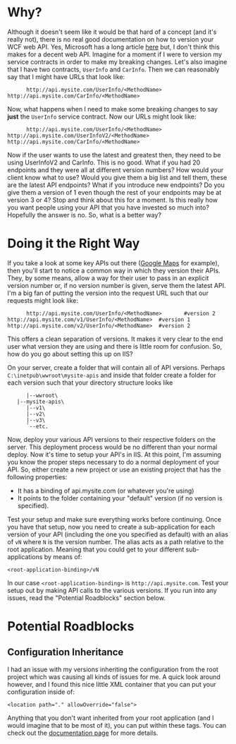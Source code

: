 # Why?

Although it doesn't seem like it would be that hard of a concept (and it's
really not), there is no real good documentation on how to version your
WCF web API. Yes, Microsoft has a long article [here][1] but, I don't think
this makes for a decent web API. Imagine for a moment if I were to version
my service contracts in order to make my breaking changes. Let's also imagine
that I have two contracts, `UserInfo` and `CarInfo`. Then we can reasonably
say that I might have URLs that look like:

          http://api.mysite.com/UserInfo/<MethodName>
    http://api.mysite.com/CarInfo/<MethodName>

Now, what happens when I need to make some breaking changes to say **just** the
`UserInfo` service contract. Now our URLs might look like:

          http://api.mysite.com/UserInfo/<MethodName>
    http://api.mysite.com/UserInfoV2/<MethodName>
    http://api.mysite.com/CarInfo/<MethodName>

Now if the user wants to use the latest and greatest then, they need to be
using UserInfoV2 and CarInfo. This is no good. What if you had 20 endpoints
and they were all at different version numbers? How would your client know
what to use? Would you give them a big list and tell them, these are the latest
API endpoints? What if you introduce new endpoints? Do you give them a version
of 1 even though the rest of your endpoints may be at version 3 or 4? Stop and
think about this for a moment. Is this really how you want people using your
API that you have invested so much into? Hopefully the answer is no. So, what 
is a better way?

# Doing it the Right Way

If you take a look at some key APIs out there ([Google Maps][2] for example),
then you'll start to notice a common way in which they version their APIs. They,
by some means, allow a way for their user to pass in an explicit version number
or, if no version number is given, serve them the latest API. I'm a big fan of
putting the version into the request URL such that our requests might look like:

          http://api.mysite.com/UserInfo/<MethodName>       #version 2
    http://api.mysite.com/v1/UserInfo/<MethodName>  #version 1
    http://api.mysite.com/v2/UserInfo/<MethodName>  #version 2

This offers a clean separation of versions. It makes it very clear to the end
user what version they are using and there is little room for confusion. So,
how do you go about setting this up on IIS? 

On your server, create a folder that will contain all of API versions. Perhaps
`C:\inetpub\wwroot\mysite-apis` and inside that folder create a folder for
each version such that your directory structure looks like

          |--wwroot\
       |--mysite-apis\
          |--v1\
          |--v2\
          |--v3\
          `--etc.


Now, deploy your various API versions to their respective folders on the server.
This deployment process would be no different than your normal deploy. Now it's
time to setup your API's in IIS. At this point, I'm assuming you know the proper
steps necessary to do a normal deployment of your API. So, either create a new
project or use an existing project that has the following properties:

* It has a binding of api.mysite.com (or whatever you're using)
* It points to the folder containing your "default" version (if no version
is specified).

Test your setup and make sure everything works before continuing. Once you have
that setup, now you need to create a sub-application for each version of your
API (including the one you specified as default) with an alias of `vN` where 
`N` is the version number. The alias acts as a path relative to the root
application. Meaning that you could get to your different sub-applications by
means of:

    <root-application-binding>/vN

In our case `<root-application-binding>` is `http://api.mysite.com`. Test your
setup out by making API calls to the various versions. If you run into any
issues, read the "Potential Roadblocks" section below.


# Potential Roadblocks

## Configuration Inheritance
I had an issue with my versions inheriting the configuration from the root
project which was causing all kinds of issues for me. A quick look around
however, and I found this nice little XML container that you can put your
configuration inside of:

    <location path="." allowOverride="false">

Anything that you don't want inherited from your root application (and I would
imagine that to be most of it), you can put within these tags. You can check out
the [documentation page][3] for more details.



  [1]: http://msdn.microsoft.com/en-us/library/ms731060.aspx
  [2]: http://code.google.com/apis/maps/documentation/javascript/basics.html#Versioning
  [3]: http://msdn.microsoft.com/en-us/library/b6x6shw7.aspx

